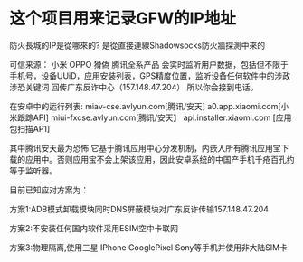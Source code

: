 # 这个项目用来记录GFW的IP地址
防火長城的IP是從哪來的? 是從直接連線Shadowsocks防火牆探測中來的

可信来源：
小米 OPPO 猾偽 腾讯全系产品
会实时监听用户数据，包括但不限于手机号，设备UUiD，应用安装列表，GPS精度位置，监听设备任何软件中的涉政 涉恐关键词 回传广东反诈中心（157.148.47.204）
所以你会接到电话。

在安卓中的运行列表:
miav-cse.avlyun.com[腾讯/安天]
a0.app.xiaomi.com[小米跟踪API]
miui-fxcse.avlyun.com[腾讯/安天】
api.installer.xiaomi.com [应用包扫描AP1]

其中腾讯安天最为恐怖
它基于腾讯应用中心分发机制，内嵌入所有腾讯应用宝下载的应用中。否则应用宝不会上架该应用，因此安卓系统的中国产手机千疮百孔约等于监听器。

目前已知应对方案为：

方案1:ADB模式卸载模块同时DNS屏蔽模块对广东反诈传输157.148.47.204

方案2:不安装任何国内软件采用ESIM空中卡联网

方案3:物理隔离,使用三星 IPhone GooglePixel Sony等手机并使用非大陆SIM卡
